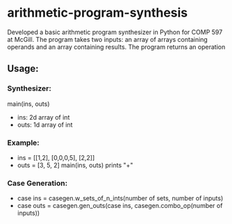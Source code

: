 # arithmetic-program-synthesis
Developed a basic arithmetic program synthesizer in Python for COMP 597 at McGill. The program takes two inputs: an array of arrays containing operands and an array containing results. The program returns an operation 

## Usage:
### Synthesizer:
main(ins, outs) 
- ins: 2d array of int
- outs: 1d array of int

### Example:
- ins = [[1,2], [0,0,0,5], [2,2]]
- outs = [3, 5, 2]
main(ins, outs) prints "+"



### Case Generation:
- case ins = casegen.w_sets_of_n_ints(number of sets, number of inputs)
- case outs = casegen.gen_outs(case ins, casegen.combo_op(number of inputs))
